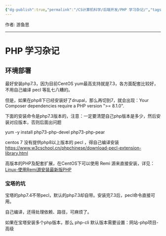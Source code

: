 ```yaml
---
{"dg-publish":true,"permalink":"/CS计算机科学/后端开发/PHP 学习杂记/","tags":["PHP"],"noteIcon":"","created":"2024-08-28T17:27:38.000+08:00","updated":"2024-04-24T00:01:43.000+08:00"}
---
```



作者: 游鱼思

---
# PHP 学习杂记

## 环境部署

最好安装php7.3，因为目前CentOS yum最高支持就是7.3，各方面配套比较好，不用自己编译 pecl 等乱七八糟的。

但是，如果在php8下已经安装好了drupal，那么再切到7，就会出现：Your Composer dependencies require a PHP version ">= 8.1.0".

下面的安装命令是php7.3版本的，注意：一定要清楚自己php版本是多少，然后安装对应版本，否则后面出问题

yum -y install php73-php-devel php73-php-pear

centos 7 没有提供php8以上版本的 pecl ，得自己编译安装 https://www.w3cschool.cn/phpchinese/download-pecl-extension-library.html

高版本的PHP及配套扩展，在CentOS下可以使用 Remi 源来直接安装，详见： [Linux-使用Remi源安装最新版PHP](https://cloud.tencent.com/developer/article/2285043)

### 宝塔的坑

宝塔的php7.4不带pecl，默认的php7.3却自带。安装完7.3后，pecl命令直接可用。

自己编译，还得处理依赖、路径，可麻烦了。

如果在宝塔安装多个php版本，那么 php-cli 默认版本需要设置：网站-php项目-高级
